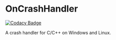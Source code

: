 # OnCrashHandler

[![Codacy Badge](https://api.codacy.com/project/badge/Grade/2e6ba1828e0746b990eff3fcc05f8b41)](https://app.codacy.com/gh/Joker2770/OnCrashHandler?utm_source=github.com&utm_medium=referral&utm_content=Joker2770/OnCrashHandler&utm_campaign=Badge_Grade_Settings)

A crash handler for C/C++ on Windows and Linux.
